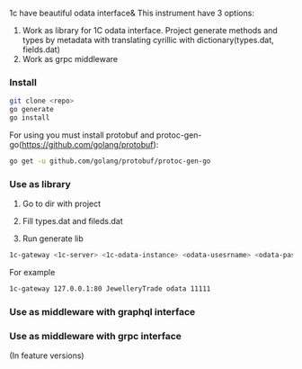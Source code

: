 1c have beautiful odata interface& This instrument have 3 options:
1. Work as library for 1C odata interface. Project generate methods and types by metadata with translating cyrillic with dictionary(types.dat, fields.dat)
2. Work as grpc middleware

### Install

```bash
git clone <repo>
go generate
go install
```

For using you must install protobuf and protoc-gen-go(https://github.com/golang/protobuf):
```bash
go get -u github.com/golang/protobuf/protoc-gen-go
```

### Use as library

1. Go to dir with project

2. Fill types.dat and fileds.dat

3. Run generate lib

```bash
1c-gateway <1c-server> <1c-odata-instance> <odata-usesrname> <odata-password>
```

For example
```bash
1c-gateway 127.0.0.1:80 JewelleryTrade odata 11111
```

### Use as middleware with graphql interface


### Use as middleware with grpc interface
(In feature versions)